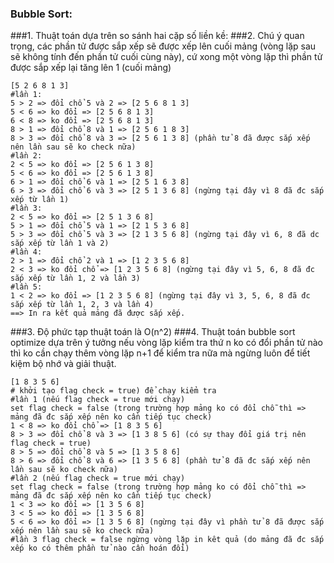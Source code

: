 ### Bubble Sort:
###1. Thuật toán dựa trên so sánh hai cặp số liền kề:
###2. Chú ý quan trọng, các phần tử được sắp xếp sẽ được xếp lên cuối mảng (vòng lặp sau sẽ không tính đến phần tử cuối cùng này), cứ xong một vòng lặp thì phần tử được sắp xếp lại tăng lên 1 (cuối mảng)
```
[5 2 6 8 1 3]
#lần 1:
5 > 2 => đổi chổ 5 và 2 => [2 5 6 8 1 3]
5 < 6 => ko đổi => [2 5 6 8 1 3]
6 < 8 => ko đổi => [2 5 6 8 1 3]
8 > 1 => đổi chổ 8 và 1 => [2 5 6 1 8 3]
8 > 3 => đổi chổ 8 và 3 => [2 5 6 1 3 8] (phần tử 8 đã được sắp xếp nên lần sau sẽ ko check nữa)
#lần 2:
2 < 5 => ko đổi => [2 5 6 1 3 8]
5 < 6 => ko đổi => [2 5 6 1 3 8]
6 > 1 => đổi chổ 6 và 1 => [2 5 1 6 3 8]
6 > 3 => đổi chổ 6 và 3 => [2 5 1 3 6 8] (ngừng tại đây vì 8 đã đc sắp xếp từ lần 1)
#lần 3:
2 < 5 => ko đổi => [2 5 1 3 6 8]
5 > 1 => đổi chổ 5 và 1 => [2 1 5 3 6 8]
5 > 3 => đổi chổ 5 và 3 => [2 1 3 5 6 8] (ngừng tại đây vì 6, 8 đã dc sắp xếp từ lần 1 và 2)
#lần 4:
2 > 1 => đổi chổ 2 và 1 => [1 2 3 5 6 8] 
2 < 3 => ko đổi chổ => [1 2 3 5 6 8] (ngừng tại đây vì 5, 6, 8 đã đc sắp xếp từ lần 1, 2 và lần 3)
#lần 5:
1 < 2 => ko đổi => [1 2 3 5 6 8] (ngừng tại đây vì 3, 5, 6, 8 đã đc sắp xếp từ lần 1, 2, 3 và lần 4)
==> In ra kết quả mảng đã được sắp xếp.
```
###3. Độ phức tạp thuật toán là O(n^2)
###4. Thuật toán bubble sort optimize dựa trên ý tưởng nếu vòng lặp kiểm tra thứ n ko có đổi phần tử nào thì ko cần chạy thêm vòng lặp n+1 để kiểm tra nữa mà ngừng luôn để tiết kiệm bộ nhớ và giải thuật.
```
[1 8 3 5 6]
# khởi tạo flag check = true) để chạy kiểm tra
#lần 1 (nếu flag check = true mới chạy)
set flag check = false (trong trường hợp mảng ko có đổi chỗ thì => mảng đã đc sắp xếp nên ko cần tiếp tục check)
1 < 8 => ko đổi chổ => [1 8 3 5 6]
8 > 3 => đổi chổ 8 và 3 => [1 3 8 5 6] (có sự thay đổi giá trị nên flag check = true)
8 > 5 => đổi chổ 8 và 5 => [1 3 5 8 6]
8 > 6 => đổi chổ 8 và 6 => [1 3 5 6 8] (phần tử 8 đã đc sắp xếp nên lần sau sẽ ko check nữa)
#lần 2 (nếu flag check = true mới chạy)
set flag check = false (trong trường hợp mảng ko có đổi chỗ thì => mảng đã đc sắp xếp nên ko cần tiếp tục check)
1 < 3 => ko đổi => [1 3 5 6 8]
3 < 5 => ko đổi => [1 3 5 6 8]
5 < 6 => ko đổi => [1 3 5 6 8] (ngừng tại đây vì phần tử 8 đã được sắp xếp nên lần sau sẽ ko check nữa)
#lần 3 flag check = false ngừng vòng lặp in kêt quả (do mảng đã đc sắp xếp ko có thêm phần tử nào cần hoán đổi)
```
